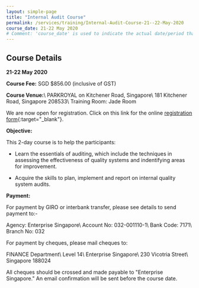```yaml
---
layout: simple-page
title: "Internal Audit Course"
permalink: /services/training/Internal-Audit-Course-21--22-May-2020
course_date: 21-22 May 2020
# Comment: 'course_date' is used to indicate the actual date/period that the course will be held
---
```


## Course Details
**21-22 May 2020**

**Course Fee:** SGD $856.00 (inclusive of GST)

**Course Venue:**\\
PARKROYAL on Kitchener Road, Singapore\\
181 Kitchener Road, Singapore 208533\\
Training Room: Jade Room
<!-- COMMENT: The double backslashes are used to denote a line break without paragraph spacing -->

We are now open for registration. Click on this link for the online [registration form](https://form.gov.sg/5e532cc166472d0011cf52ec){:target="_blank"}.


**Objective:**

This 2-day course is to help the participants:  

* Learn the essentials of auditing, which include the techniques in assessing the effectiveness of quality systems and indentifying areas for improvement.

* Acquire the skills to plan, implement and report on internal quality system audits.

**Payment:**

For payment by GIRO or interbank transfer, please see details to send payment to:-

Agency:  Enterprise Singapore\\
Account No:  032-001110-1\\
Bank Code:  7171\\
Branch No:  032

For payment by cheques, please mail cheques to:

FINANCE Department\\
Level 14\\
Enterprise Singapore\\
230 Vicotria Street\\
Singapore 188024
<!-- COMMENT: The double backslashes are used to denote a new line break without the paragraph spacing -->

All cheques should be crossed and made payable to "Enterprise Singapore." An email confirmation will be sent before the course date. 
  


<!--
COMMENT: This portion has been commented out as the course has been closed for registration.
We are now open for registration. Click on this link for the online [registration form](https://fhttps://form.gov.sg/5e532cc166472d0011cf52ec){:target="_blank"}.
-->
